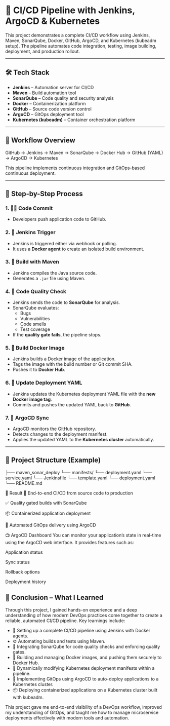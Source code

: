 # 🚀 CI/CD Pipeline with Jenkins, ArgoCD & Kubernetes

This project demonstrates a complete CI/CD workflow using Jenkins, Maven, SonarQube, Docker, GitHub, ArgoCD, and Kubernetes (kubeadm setup). The pipeline automates code integration, testing, image building, deployment, and production rollout.

---

## 🛠 Tech Stack

- **Jenkins** – Automation server for CI/CD
- **Maven** – Build automation tool
- **SonarQube** – Code quality and security analysis
- **Docker** – Containerization platform
- **GitHub** – Source code version control
- **ArgoCD** – GitOps deployment tool
- **Kubernetes (kubeadm)** – Container orchestration platform

---

## 📌 Workflow Overview

GitHub → Jenkins → Maven → SonarQube → Docker Hub → GitHub (YAML) → ArgoCD → Kubernetes


This pipeline implements continuous integration and GitOps-based continuous deployment.

---

## 🔁 Step-by-Step Process

### 1. 🧑‍💻 Code Commit
- Developers push application code to GitHub.

### 2. 🔄 Jenkins Trigger
- Jenkins is triggered either via webhook or polling.
- It uses a **Docker agent** to create an isolated build environment.

### 3. 🧱 Build with Maven
- Jenkins compiles the Java source code.
- Generates a `.jar` file using Maven.

### 4. 🧪 Code Quality Check
- Jenkins sends the code to **SonarQube** for analysis.
- SonarQube evaluates:
  - Bugs
  - Vulnerabilities
  - Code smells
  - Test coverage
- If the **quality gate fails**, the pipeline stops.

### 5. 🐳 Build Docker Image
- Jenkins builds a Docker image of the application.
- Tags the image with the build number or Git commit SHA.
- Pushes it to **Docker Hub**.

### 6. 📝 Update Deployment YAML
- Jenkins updates the Kubernetes deployment YAML file with the **new Docker image tag**.
- Commits and pushes the updated YAML back to **GitHub**.

### 7. 🔄 ArgoCD Sync
- ArgoCD monitors the GitHub repository.
- Detects changes to the deployment manifest.
- Applies the updated YAML to the **Kubernetes cluster** automatically.

---

## 📂 Project Structure (Example)

├── maven_sonar_deploy
     └── manifests/
           └── deployment.yaml
           └── service.yaml
     └── Jenkinsfile
     └── template.yaml
     └── deployment.yaml
└── README.md



🎯 Result
🚀 End-to-end CI/CD from source code to production

✅ Quality gated builds with SonarQube

📦 Containerized application deployment

🤖 Automated GitOps delivery using ArgoCD

📺 ArgoCD Dashboard
You can monitor your application’s state in real-time using the ArgoCD web interface. It provides features such as:

Application status

Sync status

Rollback options

Deployment history


## 🧠 Conclusion – What I Learned

Through this project, I gained hands-on experience and a deep understanding of how modern DevOps practices come together to create a reliable, automated CI/CD pipeline. Key learnings include:

- 🔄 Setting up a complete CI/CD pipeline using Jenkins with Docker agents.
- ⚙️ Automating builds and tests using Maven.
- 🧪 Integrating SonarQube for code quality checks and enforcing quality gates.
- 🐳 Building and managing Docker images, and pushing them securely to Docker Hub.
- 📝 Dynamically modifying Kubernetes deployment manifests within a pipeline.
- 🤖 Implementing GitOps using ArgoCD to auto-deploy applications to a Kubernetes cluster.
- 📦 Deploying containerized applications on a Kubernetes cluster built with kubeadm.

This project gave me end-to-end visibility of a DevOps workflow, improved my understanding of GitOps, and taught me how to manage microservice deployments effectively with modern tools and automation.
